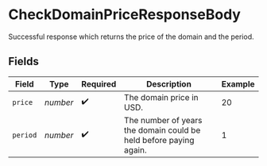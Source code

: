 # CheckDomainPriceResponseBody

Successful response which returns the price of the domain and the period.


## Fields

| Field                                                             | Type                                                              | Required                                                          | Description                                                       | Example                                                           |
| ----------------------------------------------------------------- | ----------------------------------------------------------------- | ----------------------------------------------------------------- | ----------------------------------------------------------------- | ----------------------------------------------------------------- |
| `price`                                                           | *number*                                                          | :heavy_check_mark:                                                | The domain price in USD.                                          | 20                                                                |
| `period`                                                          | *number*                                                          | :heavy_check_mark:                                                | The number of years the domain could be held before paying again. | 1                                                                 |